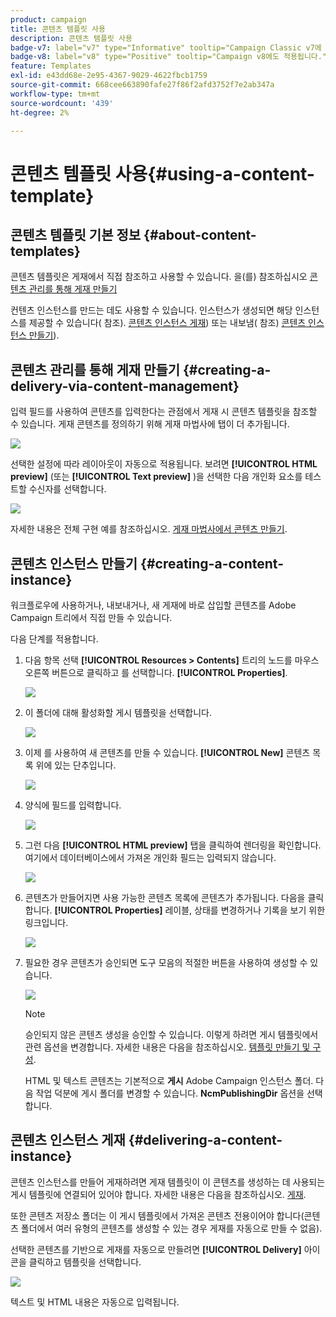 ```yaml
---
product: campaign
title: 콘텐츠 템플릿 사용
description: 콘텐츠 템플릿 사용
badge-v7: label="v7" type="Informative" tooltip="Campaign Classic v7에 적용"
badge-v8: label="v8" type="Positive" tooltip="Campaign v8에도 적용됩니다."
feature: Templates
exl-id: e43dd68e-2e95-4367-9029-4622fbcb1759
source-git-commit: 668cee663890fafe27f86f2afd3752f7e2ab347a
workflow-type: tm+mt
source-wordcount: '439'
ht-degree: 2%

---
```


# 콘텐츠 템플릿 사용{#using-a-content-template}



## 콘텐츠 템플릿 기본 정보 {#about-content-templates}

콘텐츠 템플릿은 게재에서 직접 참조하고 사용할 수 있습니다. 을(를) 참조하십시오 [콘텐츠 관리를 통해 게재 만들기](#creating-a-delivery-via-content-management)

컨텐츠 인스턴스를 만드는 데도 사용할 수 있습니다. 인스턴스가 생성되면 해당 인스턴스를 제공할 수 있습니다( 참조). [콘텐츠 인스턴스 게재](#delivering-a-content-instance)) 또는 내보냄( 참조) [콘텐츠 인스턴스 만들기](#creating-a-content-instance)).

## 콘텐츠 관리를 통해 게재 만들기 {#creating-a-delivery-via-content-management}

입력 필드를 사용하여 콘텐츠를 입력한다는 관점에서 게재 시 콘텐츠 템플릿을 참조할 수 있습니다. 게재 콘텐츠를 정의하기 위해 게재 마법사에 탭이 더 추가됩니다.

![](assets/s_ncs_content_deliver_a_content.png)

선택한 설정에 따라 레이아웃이 자동으로 적용됩니다. 보려면 **[!UICONTROL HTML preview]** (또는 **[!UICONTROL Text preview]** )을 선택한 다음 개인화 요소를 테스트할 수신자를 선택합니다.

![](assets/s_ncs_content_deliver_a_content_html.png)

자세한 내용은 전체 구현 예를 참조하십시오. [게재 마법사에서 콘텐츠 만들기](use-case-creating-content-management.md#creating-content-in-the-delivery-wizard).

## 콘텐츠 인스턴스 만들기 {#creating-a-content-instance}

워크플로우에 사용하거나, 내보내거나, 새 게재에 바로 삽입할 콘텐츠를 Adobe Campaign 트리에서 직접 만들 수 있습니다.

다음 단계를 적용합니다.

1. 다음 항목 선택 **[!UICONTROL Resources > Contents]** 트리의 노드를 마우스 오른쪽 버튼으로 클릭하고 를 선택합니다. **[!UICONTROL Properties]**.

   ![](assets/s_ncs_content_folder_properties.png)

1. 이 폴더에 대해 활성화할 게시 템플릿을 선택합니다.

   ![](assets/s_ncs_content_folder_templates.png)

1. 이제 를 사용하여 새 콘텐츠를 만들 수 있습니다. **[!UICONTROL New]** 콘텐츠 목록 위에 있는 단추입니다.

   ![](assets/s_ncs_content_folder_create_a_template.png)

1. 양식에 필드를 입력합니다.

   ![](assets/s_ncs_content_folder_use_a_template.png)

1. 그런 다음 **[!UICONTROL HTML preview]** 탭을 클릭하여 렌더링을 확인합니다. 여기에서 데이터베이스에서 가져온 개인화 필드는 입력되지 않습니다.

   ![](assets/s_ncs_content_folder_use_a_template_preview.png)

1. 콘텐츠가 만들어지면 사용 가능한 콘텐츠 목록에 콘텐츠가 추가됩니다. 다음을 클릭합니다. **[!UICONTROL Properties]** 레이블, 상태를 변경하거나 기록을 보기 위한 링크입니다.

   ![](assets/s_ncs_content_folder_template_properties.png)

1. 필요한 경우 콘텐츠가 승인되면 도구 모음의 적절한 버튼을 사용하여 생성할 수 있습니다.

   ![](assets/s_ncs_content_folder_template_generate.png)

   >[!NOTE]
   >
   >승인되지 않은 콘텐츠 생성을 승인할 수 있습니다. 이렇게 하려면 게시 템플릿에서 관련 옵션을 변경합니다. 자세한 내용은 다음을 참조하십시오. [템플릿 만들기 및 구성](publication-templates.md#creating-and-configuring-the-template).

   HTML 및 텍스트 콘텐츠는 기본적으로 **게시** Adobe Campaign 인스턴스 폴더. 다음 작업 덕분에 게시 폴더를 변경할 수 있습니다. **NcmPublishingDir** 옵션을 선택합니다.

## 콘텐츠 인스턴스 게재 {#delivering-a-content-instance}

콘텐츠 인스턴스를 만들어 게재하려면 게재 템플릿이 이 콘텐츠를 생성하는 데 사용되는 게시 템플릿에 연결되어 있어야 합니다. 자세한 내용은 다음을 참조하십시오. [게재](publication-templates.md#delivery).

또한 콘텐츠 저장소 폴더는 이 게시 템플릿에서 가져온 콘텐츠 전용이어야 합니다(콘텐츠 폴더에서 여러 유형의 콘텐츠를 생성할 수 있는 경우 게재를 자동으로 만들 수 없음).

선택한 콘텐츠를 기반으로 게재를 자동으로 만들려면 **[!UICONTROL Delivery]** 아이콘을 클릭하고 템플릿을 선택합니다.

![](assets/s_ncs_content_folder_create_the_delivery.png)

텍스트 및 HTML 내용은 자동으로 입력됩니다.
